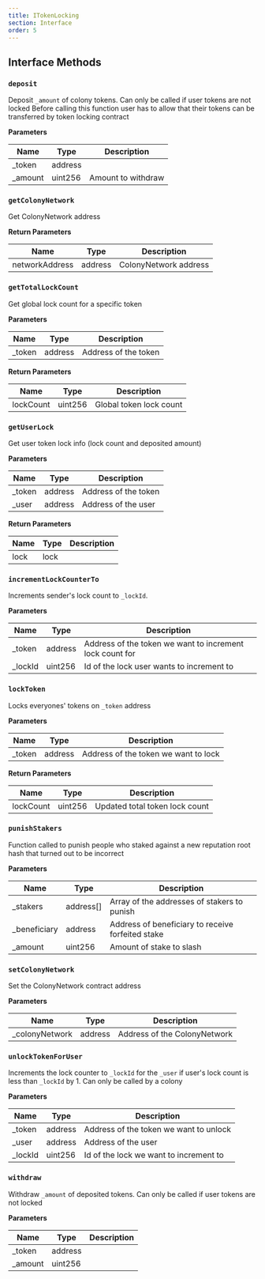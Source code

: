 ```yaml
---
title: ITokenLocking
section: Interface
order: 5
---
```


  
## Interface Methods

### `deposit`

Deposit `_amount` of colony tokens. Can only be called if user tokens are not locked Before calling this function user has to allow that their tokens can be transferred by token locking contract

**Parameters**

|Name|Type|Description|
|---|---|---|
|_token|address|
|_amount|uint256|Amount to withdraw


### `getColonyNetwork`

Get ColonyNetwork address


**Return Parameters**

|Name|Type|Description|
|---|---|---|
|networkAddress|address|ColonyNetwork address

### `getTotalLockCount`

Get global lock count for a specific token

**Parameters**

|Name|Type|Description|
|---|---|---|
|_token|address|Address of the token

**Return Parameters**

|Name|Type|Description|
|---|---|---|
|lockCount|uint256|Global token lock count

### `getUserLock`

Get user token lock info (lock count and deposited amount)

**Parameters**

|Name|Type|Description|
|---|---|---|
|_token|address|Address of the token
|_user|address|Address of the user

**Return Parameters**

|Name|Type|Description|
|---|---|---|
|lock|lock|

### `incrementLockCounterTo`

Increments sender's lock count to `_lockId`.

**Parameters**

|Name|Type|Description|
|---|---|---|
|_token|address|Address of the token we want to increment lock count for
|_lockId|uint256|Id of the lock user wants to increment to


### `lockToken`

Locks everyones' tokens on `_token` address

**Parameters**

|Name|Type|Description|
|---|---|---|
|_token|address|Address of the token we want to lock

**Return Parameters**

|Name|Type|Description|
|---|---|---|
|lockCount|uint256|Updated total token lock count

### `punishStakers`

Function called to punish people who staked against a new reputation root hash that turned out to be incorrect

**Parameters**

|Name|Type|Description|
|---|---|---|
|_stakers|address[]|Array of the addresses of stakers to punish
|_beneficiary|address|Address of beneficiary to receive forfeited stake
|_amount|uint256|Amount of stake to slash


### `setColonyNetwork`

Set the ColonyNetwork contract address

**Parameters**

|Name|Type|Description|
|---|---|---|
|_colonyNetwork|address|Address of the ColonyNetwork


### `unlockTokenForUser`

Increments the lock counter to `_lockId` for the `_user` if user's lock count is less than `_lockId` by 1. Can only be called by a colony

**Parameters**

|Name|Type|Description|
|---|---|---|
|_token|address|Address of the token we want to unlock
|_user|address|Address of the user
|_lockId|uint256|Id of the lock we want to increment to


### `withdraw`

Withdraw `_amount` of deposited tokens. Can only be called if user tokens are not locked

**Parameters**

|Name|Type|Description|
|---|---|---|
|_token|address|
|_amount|uint256|